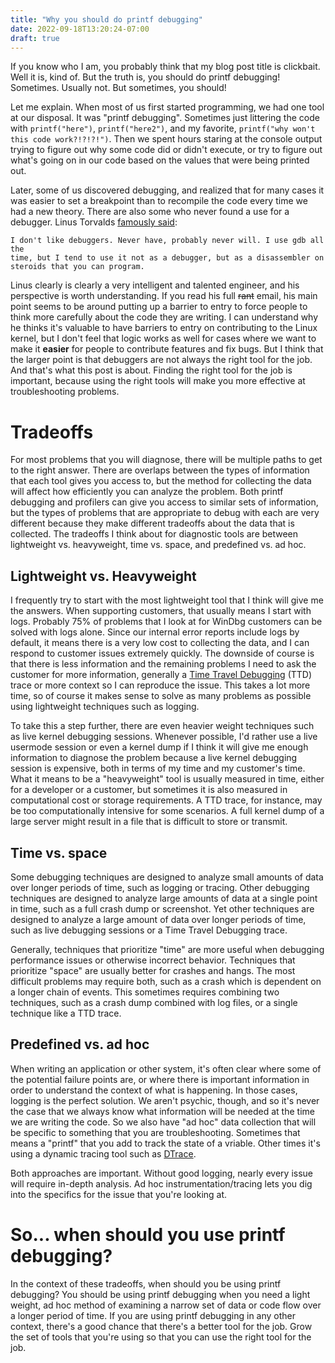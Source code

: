 ```yaml
---
title: "Why you should do printf debugging"
date: 2022-09-18T13:20:24-07:00
draft: true
---
```


If you know who I am, you probably think that my blog post title is clickbait. Well it is, kind of. But the truth is, you should do printf debugging! Sometimes. Usually not. But sometimes, you should!

Let me explain. When most of us first started programming, we had one tool at our disposal. It was "printf debugging". Sometimes just littering the code with ```printf("here")```, ```printf("here2")```, and my favorite, ```printf("why won't this code work?!?!?!")```. Then we spent hours staring at the console output trying to figure out why some code did or didn't execute, or try to figure out what's going on in our code based on the values that were being printed out.

Later, some of us discovered debugging, and realized that for many cases it was easier to set a breakpoint than to recompile the code every time we had a new theory. There are also some who never found a use for a debugger. Linus Torvalds [famously said](https://lkml.org/lkml/2000/9/6/65):

```
I don't like debuggers. Never have, probably never will. I use gdb all the
time, but I tend to use it not as a debugger, but as a disassembler on
steroids that you can program.
```

Linus clearly is clearly a very intelligent and talented engineer, and his perspective is worth understanding. If you read his full <s>rant</s> email, his main point seems to be around putting up a barrier to entry to force people to think more carefully about the code they are writing. I can understand why he thinks it's valuable to have barriers to entry on contributing to the Linux kernel, but I don't feel that logic works as well for cases where we want to make it **easier** for people to contribute features and fix bugs. But I think that the larger point is that debuggers are not always the right tool for the job. And that's what this post is about. Finding the right tool for the job is important, because using the right tools will make you more effective at troubleshooting problems.

# Tradeoffs

For most problems that you will diagnose, there will be multiple paths to get to the right answer. There are overlaps between the types of information that each tool gives you access to, but the method for collecting the data will affect how efficiently you can analyze the problem. Both printf debugging and profilers can give you access to similar sets of information, but the types of problems that are appropriate to debug with each are very different because they make different tradeoffs about the data that is collected. The tradeoffs I think about for diagnostic tools are between lightweight vs. heavyweight, time vs. space, and predefined vs. ad hoc.

## Lightweight vs. Heavyweight

I frequently try to start with the most lightweight tool that I think will give me the answers. When supporting customers, that usually means I start with logs. Probably 75% of problems that I look at for WinDbg customers can be solved with logs alone. Since our internal error reports include logs by default, it means there is a very low cost to collecting the data, and I can respond to customer issues extremely quickly. The downside of course is that there is less information and the remaining problems I need to ask the customer for more information, generally a [Time Travel Debugging](https://aka.ms/ttd) (TTD) trace or more context so I can reproduce the issue. This takes a lot more time, so of course it makes sense to solve as many problems as possible using lightweight techniques such as logging.

To take this a step further, there are even heavier weight techniques such as live kernel debugging sessions. Whenever possible, I'd rather use a live usermode session or even a kernel dump if I think it will give me enough information to diagnose the problem because a live kernel debugging session is expensive, both in terms of my time and my customer's time. What it means to be a "heavyweight" tool is usually measured in time, either for a developer or a customer, but sometimes it is also measured in computational cost or storage requirements. A TTD trace, for instance, may be too computationally intensive for some scenarios. A full kernel dump of a large server might result in a file that is difficult to store or transmit.

## Time vs. space

Some debugging techniques are designed to analyze small amounts of data over longer periods of time, such as logging or tracing. Other debugging techniques are designed to analyze large amounts of data at a single point in time, such as a full crash dump or screenshot. Yet other techniques are designed to analyze a large amount of data over longer periods of time, such as live debugging sessions or a Time Travel Debugging trace.

Generally, techniques that prioritize "time" are more useful when debugging performance issues or otherwise incorrect behavior. Techniques that prioritize "space" are usually better for crashes and hangs. The most difficult problems may require both, such as a crash which is dependent on a longer chain of events. This sometimes requires combining two techniques, such as a crash dump combined with log files, or a single technique like a TTD trace.

## Predefined vs. ad hoc

When writing an application or other system, it's often clear where some of the potential failure points are, or where there is important information in order to understand the context of what is happening. In those cases, logging is the perfect solution. We aren't psychic, though, and so it's never the case that we always know what information will be needed at the time we are writing the code. So we also have "ad hoc" data collection that will be specific to something that you are troubleshooting. Sometimes that means a "printf" that you add to track the state of a vriable. Other times it's using a dynamic tracing tool such as [DTrace](https://en.wikipedia.org/wiki/DTrace).

Both approaches are important. Without good logging, nearly every issue will require in-depth analysis. Ad hoc instrumentation/tracing lets you dig into the specifics for the issue that you're looking at.

# So... when should you use printf debugging?

In the context of these tradeoffs, when should you be using printf debugging? You should be using printf debugging when you need a light weight, ad hoc method of examining a narrow set of data or code flow over a longer period of time. If you are using printf debugging in any other context, there's a good chance that there's a better tool for the job. Grow the set of tools that you're using so that you can use the right tool for the job.

